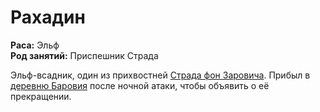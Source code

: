 # Рахадин

**Раса:** Эльф  
**Род занятий:** Приспешник Страда

Эльф-всадник, один из прихвостней [Страда фон Заровича](strahd-von-zarovich.md). Прибыл в [деревню Баровия](../../locations/barovia-village.md) после ночной атаки, чтобы объявить о её прекращении.
